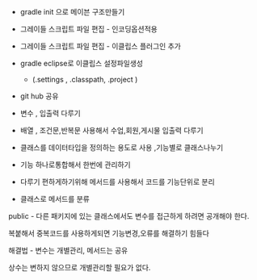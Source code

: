 - gradle init 으로 메이븐 구조만들기

- 그레이들 스크립트 파일 편집 - 인코딩옵션적용
- 그레이들 스크립트 파일 편집 - 이클립스 플러그인 추가
- gradle eclipse로 이클립스 설정파일생성
  - (.settings , .classpath, .project )

- git hub 공유
- 변수 , 입출력 다루기
- 배열 , 조건문,반복문 사용해서  수업,회원,게시물 입출력 다루기
- 클래스를 데이터타입을 정의하는 용도로 사용 ,기능별로 클래스나누기
- 기능 하나로통합해서 한번에 관리하기
- 다루기 편하게하기위해 메서드를 사용해서  코드를 기능단위로 분리
- 클래스로 메서드를 분류 

public - 다른 패키지에 있는 클래스에서도 변수를 접근하게 하려면 공개해야 한다. 



복붙해서 중복코드를 사용하게되면 기능변경,오류를 해결하기 힘들다

해결법 - 변수는 개별관리, 메서드는 공유

상수는 변하지 않으므로 개별관리할 필요가 없다.